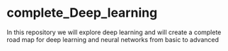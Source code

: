 # complete_Deep_learning
In this repository we will explore deep learning and will create a complete road map for deep  learning and neural networks  from basic to advanced
